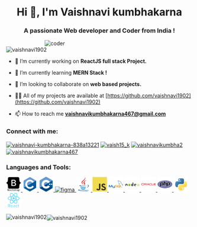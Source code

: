 
<h1 align="center">Hi 👋, I'm Vaishnavi kumbhakarna</h1>
<h3 align="center">A passionate Web developer and Coder from India !</h3>
<img align="right" alt="coder" width="400" src="https://cdn.dribbble.com/users/4055494/screenshots/15215756/media/d2b66c4ca0192aa26d103448b3d1518b.gif" >
<p align="left"> <img src="https://komarev.com/ghpvc/?username=vaishnavi1902&label=Profile%20views&color=0e75b6&style=flat" alt="vaishnavi1902" /> </p>

- 🔭 I’m currently working on **ReactJS full stack Project.**

- 🌱 I’m currently learning **MERN Stack !**

- 👯 I’m looking to collaborate on **web based projects.**

- 👨‍💻 All of my projects are available at [https://github.com/vaishnavi1902](https://github.com/vaishnavi1902)

- 📫 How to reach me **vaishnavikumbhakarna467@gmail.com**

<h3 align="left">Connect with me:</h3>
<p align="left">
<a href="https://linkedin.com/in/vaishnavi-kumbhakarna-838a13221" target="blank"><img align="center" src="https://raw.githubusercontent.com/rahuldkjain/github-profile-readme-generator/master/src/images/icons/Social/linked-in-alt.svg" alt="vaishnavi-kumbhakarna-838a13221" height="30" width="40" /></a>
<a href="https://www.codechef.com/users/vaish15_k" target="blank"><img align="center" src="https://cdn.jsdelivr.net/npm/simple-icons@3.1.0/icons/codechef.svg" alt="vaish15_k" height="30" width="40" /></a>
<a href="https://www.hackerrank.com/vaishnavikumbha2" target="blank"><img align="center" src="https://raw.githubusercontent.com/rahuldkjain/github-profile-readme-generator/master/src/images/icons/Social/hackerrank.svg" alt="vaishnavikumbha2" height="30" width="40" /></a>
<a href="https://www.leetcode.com/vaishnavikumbhakarna467" target="blank"><img align="center" src="https://raw.githubusercontent.com/rahuldkjain/github-profile-readme-generator/master/src/images/icons/Social/leet-code.svg" alt="vaishnavikumbhakarna467" height="30" width="40" /></a>
</p>

<h3 align="left">Languages and Tools:</h3>
<p align="left"> <a href="https://getbootstrap.com" target="_blank" rel="noreferrer"> <img src="https://raw.githubusercontent.com/devicons/devicon/master/icons/bootstrap/bootstrap-plain-wordmark.svg" alt="bootstrap" width="40" height="40"/> </a> <a href="https://www.cprogramming.com/" target="_blank" rel="noreferrer"> <img src="https://raw.githubusercontent.com/devicons/devicon/master/icons/c/c-original.svg" alt="c" width="40" height="40"/> </a> <a href="https://www.w3schools.com/cpp/" target="_blank" rel="noreferrer"> <img src="https://raw.githubusercontent.com/devicons/devicon/master/icons/cplusplus/cplusplus-original.svg" alt="cplusplus" width="40" height="40"/> </a> <a href="https://www.figma.com/" target="_blank" rel="noreferrer"> <img src="https://www.vectorlogo.zone/logos/figma/figma-icon.svg" alt="figma" width="40" height="40"/> </a> <a href="https://www.java.com" target="_blank" rel="noreferrer"> <img src="https://raw.githubusercontent.com/devicons/devicon/master/icons/java/java-original.svg" alt="java" width="40" height="40"/> </a> <a href="https://developer.mozilla.org/en-US/docs/Web/JavaScript" target="_blank" rel="noreferrer"> <img src="https://raw.githubusercontent.com/devicons/devicon/master/icons/javascript/javascript-original.svg" alt="javascript" width="40" height="40"/> </a> <a href="https://www.mysql.com/" target="_blank" rel="noreferrer"> <img src="https://raw.githubusercontent.com/devicons/devicon/master/icons/mysql/mysql-original-wordmark.svg" alt="mysql" width="40" height="40"/> </a> <a href="https://nodejs.org" target="_blank" rel="noreferrer"> <img src="https://raw.githubusercontent.com/devicons/devicon/master/icons/nodejs/nodejs-original-wordmark.svg" alt="nodejs" width="40" height="40"/> </a> <a href="https://www.oracle.com/" target="_blank" rel="noreferrer"> <img src="https://raw.githubusercontent.com/devicons/devicon/master/icons/oracle/oracle-original.svg" alt="oracle" width="40" height="40"/> </a> <a href="https://www.php.net" target="_blank" rel="noreferrer"> <img src="https://raw.githubusercontent.com/devicons/devicon/master/icons/php/php-original.svg" alt="php" width="40" height="40"/> </a> <a href="https://www.python.org" target="_blank" rel="noreferrer"> <img src="https://raw.githubusercontent.com/devicons/devicon/master/icons/python/python-original.svg" alt="python" width="40" height="40"/> </a> <a href="https://reactjs.org/" target="_blank" rel="noreferrer"> <img src="https://raw.githubusercontent.com/devicons/devicon/master/icons/react/react-original-wordmark.svg" alt="react" width="40" height="40"/> </a> </p>
<p><img align="left" src="https://github-readme-stats.vercel.app/api/top-langs?username=vaishnavi1902&show_icons=true&locale=en&layout=compact" alt="vaishnavi1902" /></p>

<p><img align="center" src="https://github-readme-streak-stats.herokuapp.com/?user=vaishnavi1902&" alt="vaishnavi1902" /></p>
